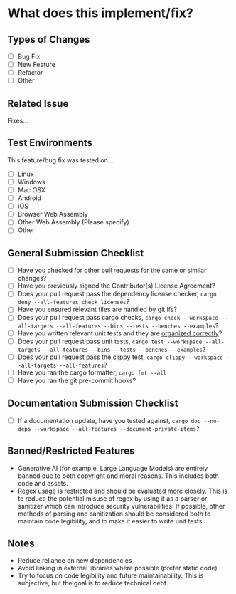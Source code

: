<!--
    A general pull request template to help ensure code quality and legibility
-->

# What does this implement/fix?

## Types of Changes

- [ ] Bug Fix
- [ ] New Feature
- [ ] Refactor
- [ ] Other

## Related Issue

Fixes...

## Test Environments

This feature/bug fix was tested on...

- [ ] Linux
- [ ] Windows
- [ ] Mac OSX
- [ ] Android
- [ ] iOS
- [ ] Browser Web Assembly
- [ ] Other Web Assembly (Please specify)
- [ ] Other

## General Submission Checklist

- [ ] Have you checked for other [pull requests][pr-tab] for the same or similar changes?
- [ ] Have you previously signed the Contributor(s) License Agreement?
- [ ] Does your pull request pass the dependency license checker, `cargo deny --all-features check licenses`?
- [ ] Have you ensured relevant files are handled by git lfs?
- [ ] Does your pull request pass cargo checks, `cargo check --workspace --all-targets --all-features --bins --tests --benches --examples`?
- [ ] Have you written relevant unit tests and they are [organized correctly][unit-test-organization]?
- [ ] Does your pull request pass unit tests, `cargo test --workspace --all-targets --all-features --bins --tests --benches --examples`?
- [ ] Does your pull request pass the clippy test, `cargo clippy --workspace --all-targets --all-features`?
- [ ] Have you ran the cargo formatter, `cargo fmt --all`
- [ ] Have you ran the git pre-commit hooks?

## Documentation Submission Checklist

- [ ] If a documentation update, have you tested against, `cargo doc --no-deps --workspace --all-features --document-private-items`?

## Banned/Restricted Features

- Generative AI (for example, Large Language Models) are entirely banned due to both copyright and moral reasons. This includes both code and assets.
- Regex usage is restricted and should be evaluated more closely. This is to reduce the potential misuse of regex by using it as a parser or sanitizer which can introduce security vulnerabilities. If possible, other methods of parsing and sanitization should be considered both to maintain code legibility, and to make it easier to write unit tests.

## Notes

- Reduce reliance on new dependencies
- Avoid linking in external libraries where possible (prefer static code)
- Try to focus on code legibility and future maintainability. This is subjective, but the goal is to reduce technical debt.

[pr-tab]: https://github.com/foxgirl-labs/catgirl-engine/pulls
[unit-test-organization]: https://doc.rust-lang.org/book/ch11-03-test-organization.html
